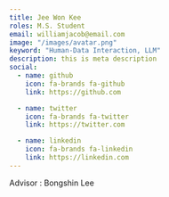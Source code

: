 ```yaml
---
title: Jee Won Kee
roles: M.S. Student
email: williamjacob@email.com
image: "/images/avatar.png"
keyword: "Human-Data Interaction, LLM"
description: this is meta description
social:
  - name: github
    icon: fa-brands fa-github
    link: https://github.com

  - name: twitter
    icon: fa-brands fa-twitter
    link: https://twitter.com

  - name: linkedin
    icon: fa-brands fa-linkedin
    link: https://linkedin.com
---
```


Advisor : Bongshin Lee